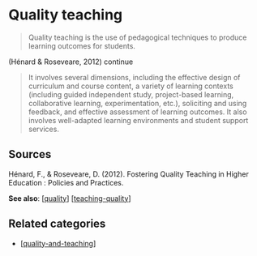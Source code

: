 # Quality teaching

> Quality teaching is the use of pedagogical techniques to produce learning outcomes for students.

(Hénard & Roseveare, 2012) continue

> It involves several dimensions, including the effective design of curriculum and course content, a variety of learning contexts (including guided independent study, project-based learning, collaborative learning, experimentation, etc.), soliciting and using feedback, and effective assessment of learning outcomes. It also involves well-adapted learning environments and student support services.

## Sources

Hénard, F., & Roseveare, D. (2012). Fostering Quality Teaching in Higher Education : Policies and Practices.

**See also**: [[quality]] [[teaching-quality]] 

## Related categories

- [[quality-and-teaching]]

[//begin]: # "Autogenerated link references for markdown compatibility"
[quality]: quality "Quality"
[teaching-quality]: teaching-quality "Teaching quality"
[quality-and-teaching]: ../quality-and-teaching "Quality and teaching"
[//end]: # "Autogenerated link references"